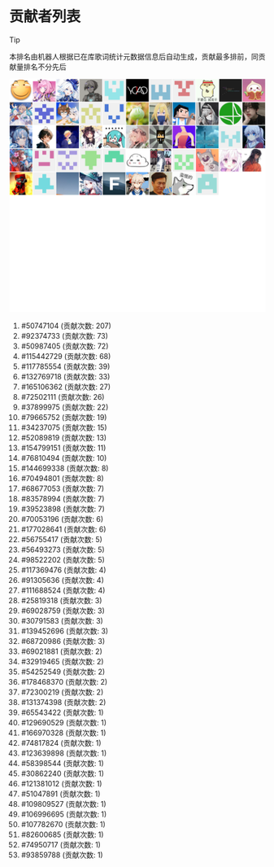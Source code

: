 # 贡献者列表

> [!TIP]
> 本排名由机器人根据已在库歌词统计元数据信息后自动生成，贡献最多排前，同贡献量排名不分先后

![贡献者头像画廊](./CONTRIBUTORS.svg)

1. #50747104 (贡献次数: 207)
2. #92374733 (贡献次数: 73)
3. #50987405 (贡献次数: 72)
4. #115442729 (贡献次数: 68)
5. #117785554 (贡献次数: 39)
6. #132769718 (贡献次数: 33)
7. #165106362 (贡献次数: 27)
8. #72502111 (贡献次数: 26)
9. #37899975 (贡献次数: 22)
10. #79665752 (贡献次数: 19)
11. #34237075 (贡献次数: 15)
12. #52089819 (贡献次数: 13)
13. #154799151 (贡献次数: 11)
14. #76810494 (贡献次数: 10)
15. #144699338 (贡献次数: 8)
16. #70494801 (贡献次数: 8)
17. #68677053 (贡献次数: 7)
18. #83578994 (贡献次数: 7)
19. #39523898 (贡献次数: 7)
20. #70053196 (贡献次数: 6)
21. #177028641 (贡献次数: 6)
22. #56755417 (贡献次数: 5)
23. #56493273 (贡献次数: 5)
24. #98522202 (贡献次数: 5)
25. #117369476 (贡献次数: 4)
26. #91305636 (贡献次数: 4)
27. #111688524 (贡献次数: 4)
28. #25819318 (贡献次数: 3)
29. #69028759 (贡献次数: 3)
30. #30791583 (贡献次数: 3)
31. #139452696 (贡献次数: 3)
32. #68720986 (贡献次数: 3)
33. #69021881 (贡献次数: 2)
34. #32919465 (贡献次数: 2)
35. #54252549 (贡献次数: 2)
36. #178468370 (贡献次数: 2)
37. #72300219 (贡献次数: 2)
38. #131374398 (贡献次数: 2)
39. #65543422 (贡献次数: 1)
40. #129690529 (贡献次数: 1)
41. #166970328 (贡献次数: 1)
42. #74817824 (贡献次数: 1)
43. #123639898 (贡献次数: 1)
44. #58398544 (贡献次数: 1)
45. #30862240 (贡献次数: 1)
46. #121381012 (贡献次数: 1)
47. #51047891 (贡献次数: 1)
48. #109809527 (贡献次数: 1)
49. #106996695 (贡献次数: 1)
50. #107782670 (贡献次数: 1)
51. #82600685 (贡献次数: 1)
52. #74950717 (贡献次数: 1)
53. #93859788 (贡献次数: 1)
